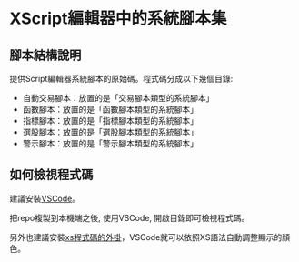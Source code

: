 # XScript編輯器中的系統腳本集

## 腳本結構說明
提供Script編輯器系統腳本的原始碼。程式碼分成以下幾個目錄:

- 自動交易腳本：放置的是「交易腳本類型的系統腳本」
- 函數腳本：放置的是「函數腳本類型的系統腳本」
- 指標腳本：放置的是「指標腳本類型的系統腳本」
- 選股腳本：放置的是「選股腳本類型的系統腳本」
- 警示腳本：放置的是「警示腳本類型的系統腳本」

## 如何檢視程式碼
建議安裝[VSCode](https://code.visualstudio.com/)。

把repo複製到本機端之後, 使用VSCode, 開啟目錄即可檢視程式碼。

另外也建議安裝[xs程式碼的外掛](https://marketplace.visualstudio.com/items?itemName=sysjust-xq.xs)，VSCode就可以依照XS語法自動調整顯示的顏色。